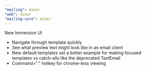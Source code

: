 ```yaml
---
"mailing": minor
"web": minor
"mailing-core": minor
---
```


New Immersion UI

- Navigate through template quickly
- See what preview text might look like in an email client
- New default templates set a better example for making focused templates vs catch-alls like the deprecated TextEmail
- Command+"." hotkey for chrome-less viewing
